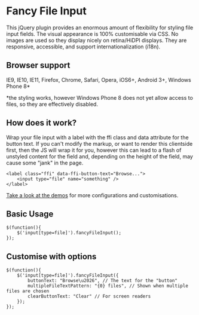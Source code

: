 Fancy File Input
=================

This jQuery plugin provides an enormous amount of flexibility for styling file input fields. The visual appearance is 100% customisable via CSS. No images are used so they display nicely on retina/HiDPI displays. They are responsive, accessible, and support internationalization (i18n).

## Browser support

IE9, IE10, IE11, Firefox, Chrome, Safari, Opera, iOS6+, Android 3+, Windows Phone 8*

*the styling works, however Windows Phone 8 does not yet allow access to files, so they are effectively disabled. 

## How does it work?

Wrap your file input with a label with the ffi class and data attribute for the button text. If you can't modify the markup, or want to render this clientside first, then the JS will wrap it for you, however this can lead to a flash of unstyled content for the field and, depending on the height of the field, may cause some "jank" in the page.

    <label class="ffi" data-ffi-button-text="Browse...">
        <input type="file" name="something" />
    </label>

[Take a look at the demos](http://seancurtis.com/experiments/ffi/) for more configurations and customisations.

## Basic Usage

    $(function(){
		$('input[type=file]').fancyFileInput();
	});

## Customise with options

    $(function(){
        $('input[type=file]').fancyFileInput({
            buttonText: "Browse\u2026", // The text for the "button"
            multipleFileTextPattern: "{0} files", // Shown when multiple files are chosen
            clearButtonText: "Clear" // For screen readers
        });
    });